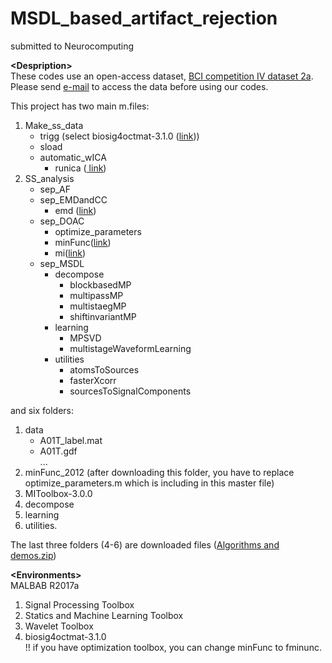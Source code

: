 # MSDL_based_artifact_rejection
submitted to Neurocomputing<br>

__\<Despription\>__ <br>
These codes use an open-access dataset, <a href="http://www.bbci.de/competition/iv/#datasets" target="_blank">BCI competition IV dataset 2a</a>.<br>
Please send <a href="http://www.bbci.de/competition/iv/#download" target="_blank">e-mail</a> to access the data before using our codes.<br>

This project has two main m.files:<br>
1. Make_ss_data<br>
    - trigg (select biosig4octmat-3.1.0 (<a href="https://sourceforge.net/projects/biosig/files/BioSig%20for%20Octave%20and%20Matlab/" target="_blank">link</a>))<br>
    - sload<br>
    - automatic_wICA<br>
      - runica (<a href="https://sccn.ucsd.edu/eeglab/download.php" target="_blank">
     link</a>)<br>
2. SS_analysis<br>
    - sep_AF
    - sep_EMDandCC<br>
      - emd (<a href="https://jp.mathworks.com/matlabcentral/fileexchange/52502-denoising-signals-using-empirical-mode-decomposition-and-hurst-analysis?focused=5516501&tab=function" target="_blank">link</a>)<br>
    - sep_DOAC<br>
      - optimize_parameters<br>
      - minFunc(<a href="https://www.cs.ubc.ca/~schmidtm/Software/minFunc.html" target="_blank">link</a>)<br>
      - mi(<a href="http://www.cs.man.ac.uk/~pococka4/MIToolbox.html" target="_blank">link</a>)<br>
    - sep_MSDL<br>
      - decompose<br>
        - blockbasedMP<br>
        - multipassMP<br>
        - multistaegMP<br>
        - shiftinvariantMP<br>
      - learning<br>
        - MPSVD<br>
        - multistageWaveformLearning<br>
      - utilities<br>
        - atomsToSources<br>
        - fasterXcorr<br>
        - sourcesToSignalComponents<br>

and six folders:<br>
1. data<br>
    - A01T_label.mat<br>
    - A01T.gdf<br>
   ...<br>
2. minFunc_2012 (after downloading this folder, you have to replace optimize_parameters.m which is including in this master file)<br>
3. MIToolbox-3.0.0<br>
4. decompose<br>
5. learning<br>
6. utilities.<br>

The last three folders (4-6) are downloaded files (<a href="http://cnel.ufl.edu/~ajbrockmeier/eeg/" target="_blank">Algorithms and demos.zip</a>)<br>

__\<Environments\>__ <br>
MALBAB R2017a<br>
 1. Signal Processing Toolbox<br>
 2. Statics and Machine Learning Toolbox<br>
 3. Wavelet Toolbox<br>
 4. biosig4octmat-3.1.0<br>
!! if you have optimization toolbox, you can change minFunc to fminunc.
